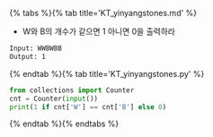 {% tabs %}{% tab title='KT_yinyangstones.md' %}

* W와 B의 개수가 같으면 1 아니면 0을 출력하라

```txt
Input: WWBWBB
Output: 1
```

{% endtab %}{% tab title='KT_yinyangstones.py' %}

```py
from collections import Counter
cnt = Counter(input())
print(1 if cnt['W'] == cnt['B'] else 0)
```

{% endtab %}{% endtabs %}
